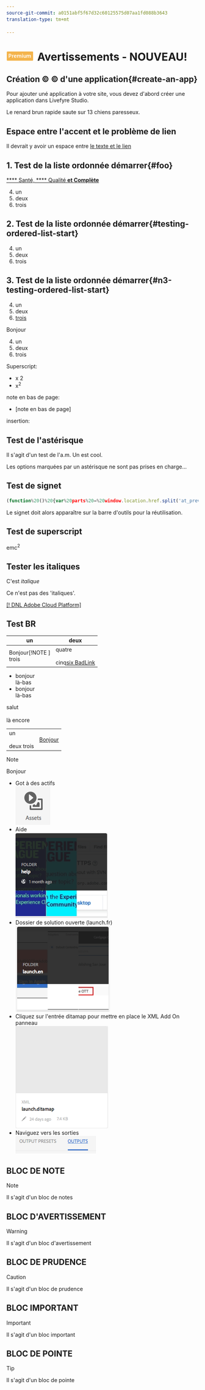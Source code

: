 ```yaml
---
source-git-commit: a0151abf5f67d32c60125575d07aa1fd088b3643
translation-type: tm+mt

---
```

# ![](/help/assets/premium.png)Avertissements - NOUVEAU!

## Création © © d'une application{#create-an-app}

Pour ajouter uné application à votre site, vous devez d'abord créer une application dans Livefyre Studio.

Le renard brun rapide saute sur 13 chiens paresseux.

## Espace entre l'accent et le problème de lien

Il devrait y avoir un espace entre [le texte et le lien](http://www.google.com)


## 1. Test de la liste ordonnée démarrer{#foo}

[**** Santé, **** Qualité **et Complète**](#n3-testing-ordered-list-start)


4. un
5. deux
6. trois

## 2. Test de la liste ordonnée démarrer{#testing-ordered-list-start}

4. un
5. deux
6. trois


## 3. Test de la liste ordonnée démarrer{#n3-testing-ordered-list-start}

4. un
5. deux
6. [trois](#foo)


Bonjour

4. un
4. deux
4. trois

Superscript:
* x 2
* x<sup>2</sup>

note en bas de page:
* [note en bas de page]

insertion:


## Test de l'astérisque

Il s'agit d'un test de l'a.m.  Un est cool.

Les options marquées par un astérisque ne sont pas prises en charge...

## Test de signet

```javascript
(function%20()%20{var%20parts%20=%20window.location.href.split('at_preview_token',2);%20if%20(parts.length%20>%201)%20{window.location.href%20=%20parts[0].concat('at_preview_token=');}%20})();
```

Le signet doit alors apparaître sur la barre d'outils pour la réutilisation.



## Test de superscript

emc<sup>2</sup>


## Tester les italiques

C'est *italique*

Ce n'est pas des 'italiques'.

[[! DNL Adobe Cloud Platform]](https://www.adobe.com)

## Test BR


| un | deux |
|---|---|
| Bonjour[!NOTE ] <br>trois | quatre<br><br/>cinq<a href="http://www.aksjfasjkjahdfkjhakjhdfs.com">six BadLink</a> |


* bonjour<br>là-bas
* bonjour<br/>là-bas

salut<br><br/>là encore


<table>
<tr>
<td>
un<br><br/>deux trois
</td>
<td>
<a href="http://www.alksdjfsdkjf.com">Bonjour</a>
</td>
</tr>
</table>

>[!NOTE]
>Bonjour

* Got à des actifs<br/>![](assets/2018-07-24-13-47-56.png)
* Aide<br/>![](2018-07-24-13-49-21.png)
* Dossier de solution ouverte (launch.fr)<br/>![](2018-07-24-13-51-13.png)
* Cliquez sur l'entrée ditamap pour mettre en place le XML Add On panneau<br/>![](2018-07-24-13-52-20.png)
* Naviguez vers les sorties<br/>![](2018-07-24-13-53-25.png)

## BLOC DE NOTE

>[!NOTE]
>Il s'agit d'un bloc de notes

## BLOC D'AVERTISSEMENT

>[!WARNING]
>Il s'agit d'un bloc d'avertissement

## BLOC DE PRUDENCE

>[!CAUTION]
>Il s'agit d'un bloc de prudence

## BLOC IMPORTANT

>[!IMPORTANT]
>Il s'agit d'un bloc important

## BLOC DE POINTE

>[!TIP]
>Il s'agit d'un bloc de pointe
